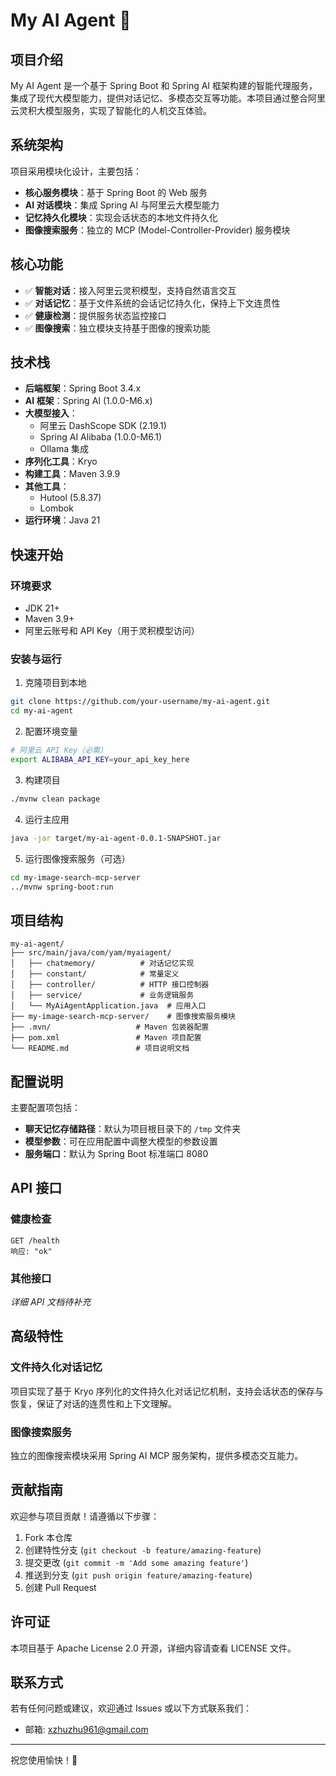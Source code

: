 # My AI Agent 🤖

## 项目介绍

My AI Agent 是一个基于 Spring Boot 和 Spring AI 框架构建的智能代理服务，集成了现代大模型能力，提供对话记忆、多模态交互等功能。本项目通过整合阿里云灵积大模型服务，实现了智能化的人机交互体验。

## 系统架构

项目采用模块化设计，主要包括：

- **核心服务模块**：基于 Spring Boot 的 Web 服务
- **AI 对话模块**：集成 Spring AI 与阿里云大模型能力
- **记忆持久化模块**：实现会话状态的本地文件持久化
- **图像搜索服务**：独立的 MCP (Model-Controller-Provider) 服务模块

## 核心功能

- ✅ **智能对话**：接入阿里云灵积模型，支持自然语言交互
- ✅ **对话记忆**：基于文件系统的会话记忆持久化，保持上下文连贯性
- ✅ **健康检测**：提供服务状态监控接口
- ✅ **图像搜索**：独立模块支持基于图像的搜索功能

## 技术栈

- **后端框架**：Spring Boot 3.4.x
- **AI 框架**：Spring AI (1.0.0-M6.x)
- **大模型接入**：
  - 阿里云 DashScope SDK (2.19.1)
  - Spring AI Alibaba (1.0.0-M6.1)
  - Ollama 集成
- **序列化工具**：Kryo
- **构建工具**：Maven 3.9.9
- **其他工具**：
  - Hutool (5.8.37)
  - Lombok
- **运行环境**：Java 21

## 快速开始

### 环境要求

- JDK 21+
- Maven 3.9+
- 阿里云账号和 API Key（用于灵积模型访问）

### 安装与运行

1. 克隆项目到本地

```bash
git clone https://github.com/your-username/my-ai-agent.git
cd my-ai-agent
```

2. 配置环境变量

```bash
# 阿里云 API Key（必需）
export ALIBABA_API_KEY=your_api_key_here
```

3. 构建项目

```bash
./mvnw clean package
```

4. 运行主应用

```bash
java -jar target/my-ai-agent-0.0.1-SNAPSHOT.jar
```

5. 运行图像搜索服务（可选）

```bash
cd my-image-search-mcp-server
../mvnw spring-boot:run
```

## 项目结构

```
my-ai-agent/
├── src/main/java/com/yam/myaiagent/
│   ├── chatmemory/          # 对话记忆实现
│   ├── constant/            # 常量定义
│   ├── controller/          # HTTP 接口控制器
│   ├── service/             # 业务逻辑服务
│   └── MyAiAgentApplication.java  # 应用入口
├── my-image-search-mcp-server/    # 图像搜索服务模块
├── .mvn/                   # Maven 包装器配置
├── pom.xml                 # Maven 项目配置
└── README.md               # 项目说明文档
```

## 配置说明

主要配置项包括：

- **聊天记忆存储路径**：默认为项目根目录下的 `/tmp` 文件夹
- **模型参数**：可在应用配置中调整大模型的参数设置
- **服务端口**：默认为 Spring Boot 标准端口 8080

## API 接口

### 健康检查

```
GET /health
响应: "ok"
```

### 其他接口

_详细 API 文档待补充_

## 高级特性

### 文件持久化对话记忆

项目实现了基于 Kryo 序列化的文件持久化对话记忆机制，支持会话状态的保存与恢复，保证了对话的连贯性和上下文理解。

### 图像搜索服务

独立的图像搜索模块采用 Spring AI MCP 服务架构，提供多模态交互能力。

## 贡献指南

欢迎参与项目贡献！请遵循以下步骤：

1. Fork 本仓库
2. 创建特性分支 (`git checkout -b feature/amazing-feature`)
3. 提交更改 (`git commit -m 'Add some amazing feature'`)
4. 推送到分支 (`git push origin feature/amazing-feature`)
5. 创建 Pull Request

## 许可证

本项目基于 Apache License 2.0 开源，详细内容请查看 LICENSE 文件。

## 联系方式

若有任何问题或建议，欢迎通过 Issues 或以下方式联系我们：

- 邮箱: xzhuzhu961@gmail.com

---

祝您使用愉快！🚀
